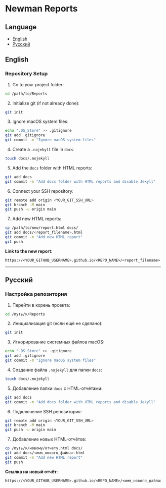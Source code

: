 # Newman Reports
## Language
- [English](#english)
- [Русский](#русский)

## English

### Repository Setup

1. Go to your project folder:
```bash
cd /path/to/Reports
````

2. Initialize git (if not already done):

```bash
git init
```

3. Ignore macOS system files:

```bash
echo ".DS_Store" >> .gitignore
git add .gitignore
git commit -m "Ignore macOS system files"
```

4. Create a `.nojekyll` file in `docs`:

```bash
touch docs/.nojekyll
```

5. Add the `docs` folder with HTML reports:

```bash
git add docs
git commit -m "Add docs folder with HTML reports and disable Jekyll"
```

6. Connect your SSH repository:

```bash
git remote add origin <YOUR_GIT_SSH_URL>
git branch -M main
git push -u origin main
```

7. Add new HTML reports:

```bash
cp /path/to/new/report.html docs/
git add docs/<report_filename>.html
git commit -m "Add new HTML report"
git push
```

**Link to the new report**:

```
https://<YOUR_GITHUB_USERNAME>.github.io/<REPO_NAME>/<report_filename>.html
```

---

## Русский

### Настройка репозитория

1. Перейти в корень проекта:

```bash
cd /путь/к/Reports
```

2. Инициализация git (если ещё не сделано):

```bash
git init
```

3. Игнорирование системных файлов macOS:

```bash
echo ".DS_Store" >> .gitignore
git add .gitignore
git commit -m "Ignore macOS system files"
```

4. Создание файла `.nojekyll` для папки `docs`:

```bash
touch docs/.nojekyll
```

5. Добавление папки `docs` с HTML-отчётами:

```bash
git add docs
git commit -m "Add docs folder with HTML reports and disable Jekyll"
```

6. Подключение SSH репозитория:

```bash
git remote add origin <YOUR_GIT_SSH_URL>
git branch -M main
git push -u origin main
```

7. Добавление новых HTML-отчётов:

```bash
cp /путь/к/новому/отчету.html docs/
git add docs/<имя_нового_файла>.html
git commit -m "Add new HTML report"
git push
```

**Ссылка на новый отчёт**:

```
https://<YOUR_GITHUB_USERNAME>.github.io/<REPO_NAME>/<имя_нового_файла>.html
```
